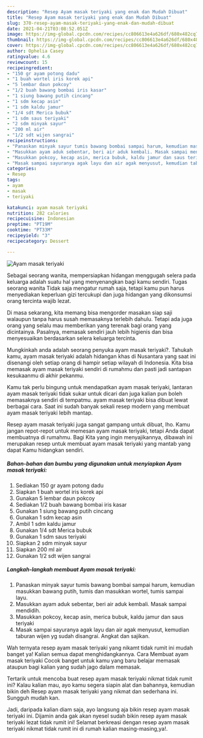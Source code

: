 ```yaml
---
description: "Resep Ayam masak teriyaki yang enak dan Mudah Dibuat"
title: "Resep Ayam masak teriyaki yang enak dan Mudah Dibuat"
slug: 370-resep-ayam-masak-teriyaki-yang-enak-dan-mudah-dibuat
date: 2021-04-21T03:08:52.051Z
image: https://img-global.cpcdn.com/recipes/cc806613e4a626df/680x482cq70/ayam-masak-teriyaki-foto-resep-utama.jpg
thumbnail: https://img-global.cpcdn.com/recipes/cc806613e4a626df/680x482cq70/ayam-masak-teriyaki-foto-resep-utama.jpg
cover: https://img-global.cpcdn.com/recipes/cc806613e4a626df/680x482cq70/ayam-masak-teriyaki-foto-resep-utama.jpg
author: Ophelia Casey
ratingvalue: 4.6
reviewcount: 15
recipeingredient:
- "150 gr ayam potong dadu"
- "1 buah wortel iris korek api"
- "5 lembar daun pokcoy"
- "1/2 buah bawang bombai iris kasar"
- "1 siung bawang putih cincang"
- "1 sdm kecap asin"
- "1 sdm kaldu jamur"
- "1/4 sdt Merica bubuk"
- "1 sdm saus teriyaki"
- "2 sdm minyak sayur"
- "200 ml air"
- "1/2 sdt wijen sangrai"
recipeinstructions:
- "Panaskan minyak sayur tumis bawang bombai sampai harum, kemudian masukkan bawang putih, tumis dan masukkan wortel, tumis sampai layu."
- "Masukkan ayam aduk sebentar, beri air aduk kembali. Masak sampai mendidih."
- "Masukkan pokcoy, kecap asin, merica bubuk, kaldu jamur dan saus teriyaki"
- "Masak sampai sayuranya agak layu dan air agak menyusut, kemudian taburan wijen yg sudah disangrai. Angkat dan sajikan."
categories:
- Resep
tags:
- ayam
- masak
- teriyaki

katakunci: ayam masak teriyaki 
nutrition: 282 calories
recipecuisine: Indonesian
preptime: "PT19M"
cooktime: "PT33M"
recipeyield: "3"
recipecategory: Dessert

---
```



![Ayam masak teriyaki](https://img-global.cpcdn.com/recipes/cc806613e4a626df/680x482cq70/ayam-masak-teriyaki-foto-resep-utama.jpg)

Sebagai seorang wanita, mempersiapkan hidangan menggugah selera pada keluarga adalah suatu hal yang menyenangkan bagi kamu sendiri. Tugas seorang  wanita Tidak saja mengatur rumah saja, tetapi kamu pun harus menyediakan keperluan gizi tercukupi dan juga hidangan yang dikonsumsi orang tercinta wajib lezat.

Di masa  sekarang, kita memang bisa mengorder masakan siap saji walaupun tanpa harus susah memasaknya terlebih dahulu. Tetapi ada juga orang yang selalu mau memberikan yang terenak bagi orang yang dicintainya. Pasalnya, memasak sendiri jauh lebih higienis dan bisa menyesuaikan berdasarkan selera keluarga tercinta. 



Mungkinkah anda adalah seorang penyuka ayam masak teriyaki?. Tahukah kamu, ayam masak teriyaki adalah hidangan khas di Nusantara yang saat ini disenangi oleh setiap orang di hampir setiap wilayah di Indonesia. Kita bisa memasak ayam masak teriyaki sendiri di rumahmu dan pasti jadi santapan kesukaanmu di akhir pekanmu.

Kamu tak perlu bingung untuk mendapatkan ayam masak teriyaki, lantaran ayam masak teriyaki tidak sukar untuk dicari dan juga kalian pun boleh memasaknya sendiri di tempatmu. ayam masak teriyaki bisa dibuat lewat berbagai cara. Saat ini sudah banyak sekali resep modern yang membuat ayam masak teriyaki lebih mantap.

Resep ayam masak teriyaki juga sangat gampang untuk dibuat, lho. Kamu jangan repot-repot untuk memesan ayam masak teriyaki, tetapi Anda dapat membuatnya di rumahmu. Bagi Kita yang ingin menyajikannya, dibawah ini merupakan resep untuk membuat ayam masak teriyaki yang mantab yang dapat Kamu hidangkan sendiri.

<!--inarticleads1-->

##### Bahan-bahan dan bumbu yang digunakan untuk menyiapkan Ayam masak teriyaki:

1. Sediakan 150 gr ayam potong dadu
1. Siapkan 1 buah wortel iris korek api
1. Gunakan 5 lembar daun pokcoy
1. Sediakan 1/2 buah bawang bombai iris kasar
1. Gunakan 1 siung bawang putih cincang
1. Gunakan 1 sdm kecap asin
1. Ambil 1 sdm kaldu jamur
1. Gunakan 1/4 sdt Merica bubuk
1. Gunakan 1 sdm saus teriyaki
1. Siapkan 2 sdm minyak sayur
1. Siapkan 200 ml air
1. Gunakan 1/2 sdt wijen sangrai




<!--inarticleads2-->

##### Langkah-langkah membuat Ayam masak teriyaki:

1. Panaskan minyak sayur tumis bawang bombai sampai harum, kemudian masukkan bawang putih, tumis dan masukkan wortel, tumis sampai layu.
1. Masukkan ayam aduk sebentar, beri air aduk kembali. Masak sampai mendidih.
1. Masukkan pokcoy, kecap asin, merica bubuk, kaldu jamur dan saus teriyaki
1. Masak sampai sayuranya agak layu dan air agak menyusut, kemudian taburan wijen yg sudah disangrai. Angkat dan sajikan.




Wah ternyata resep ayam masak teriyaki yang nikamt tidak rumit ini mudah banget ya! Kalian semua dapat menghidangkannya. Cara Membuat ayam masak teriyaki Cocok banget untuk kamu yang baru belajar memasak ataupun bagi kalian yang sudah jago dalam memasak.

Tertarik untuk mencoba buat resep ayam masak teriyaki nikmat tidak rumit ini? Kalau kalian mau, ayo kamu segera siapin alat dan bahannya, kemudian bikin deh Resep ayam masak teriyaki yang nikmat dan sederhana ini. Sungguh mudah kan. 

Jadi, daripada kalian diam saja, ayo langsung aja bikin resep ayam masak teriyaki ini. Dijamin anda gak akan nyesel sudah bikin resep ayam masak teriyaki lezat tidak rumit ini! Selamat berkreasi dengan resep ayam masak teriyaki nikmat tidak rumit ini di rumah kalian masing-masing,ya!.

